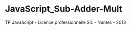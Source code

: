 JavaScript_Sub-Adder-Mult
=========================

TP JavaScript - Licence professionnelle SIL - Nantes - 2013

